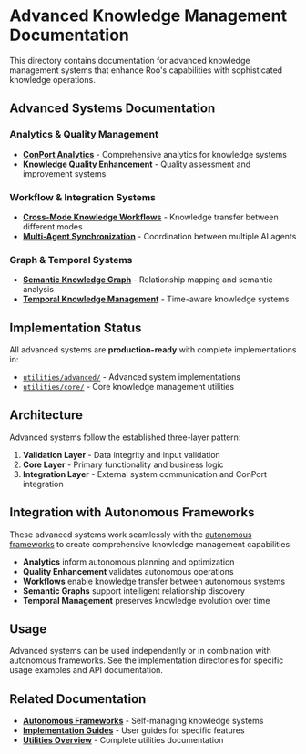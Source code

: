 # Advanced Knowledge Management Documentation

This directory contains documentation for advanced knowledge management systems that enhance Roo's capabilities with sophisticated knowledge operations.

## Advanced Systems Documentation

### Analytics & Quality Management
- **[ConPort Analytics](conport-analytics.md)** - Comprehensive analytics for knowledge systems
- **[Knowledge Quality Enhancement](knowledge-quality-enhancement.md)** - Quality assessment and improvement systems

### Workflow & Integration Systems  
- **[Cross-Mode Knowledge Workflows](cross-mode-knowledge-workflows.md)** - Knowledge transfer between different modes
- **[Multi-Agent Synchronization](multi-agent-sync.md)** - Coordination between multiple AI agents

### Graph & Temporal Systems
- **[Semantic Knowledge Graph](semantic-knowledge-graph.md)** - Relationship mapping and semantic analysis
- **[Temporal Knowledge Management](temporal-knowledge-management.md)** - Time-aware knowledge systems

## Implementation Status

All advanced systems are **production-ready** with complete implementations in:
- [`utilities/advanced/`](../../utilities/advanced/) - Advanced system implementations
- [`utilities/core/`](../../utilities/core/) - Core knowledge management utilities

## Architecture

Advanced systems follow the established three-layer pattern:
1. **Validation Layer** - Data integrity and input validation
2. **Core Layer** - Primary functionality and business logic
3. **Integration Layer** - External system communication and ConPort integration

## Integration with Autonomous Frameworks

These advanced systems work seamlessly with the [autonomous frameworks](../frameworks/) to create comprehensive knowledge management capabilities:

- **Analytics** inform autonomous planning and optimization
- **Quality Enhancement** validates autonomous operations
- **Workflows** enable knowledge transfer between autonomous systems
- **Semantic Graphs** support intelligent relationship discovery
- **Temporal Management** preserves knowledge evolution over time

## Usage

Advanced systems can be used independently or in combination with autonomous frameworks. See the implementation directories for specific usage examples and API documentation.

## Related Documentation

- **[Autonomous Frameworks](../frameworks/)** - Self-managing knowledge systems
- **[Implementation Guides](../guides/)** - User guides for specific features  
- **[Utilities Overview](../../utilities/README.md)** - Complete utilities documentation